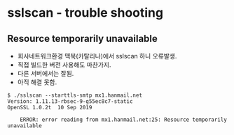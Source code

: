 # sslscan - trouble shooting

## Resource temporarily unavailable
* 회사네트워크환경 맥북(카탈리나)에서 sslscan 하니 오류발생.
* 직접 빌드한 버전 사용해도 마찬가지.
* 다른 서버에서는 잘됨.
* 아직 해결 못함.
```
$ ./sslscan --starttls-smtp mx1.hanmail.net
Version: 1.11.13-rbsec-9-g55ec8c7-static
OpenSSL 1.0.2t  10 Sep 2019

    ERROR: error reading from mx1.hanmail.net:25: Resource temporarily unavailable
```